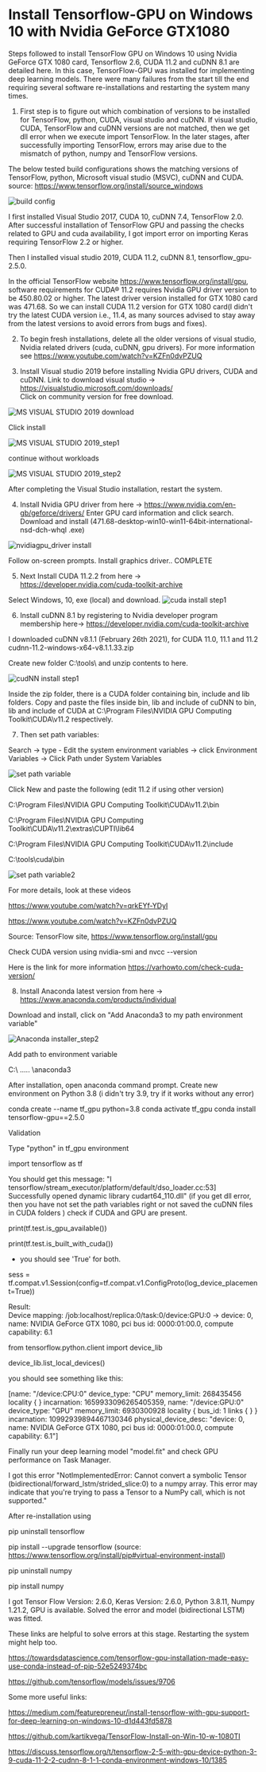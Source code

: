 # Install Tensorflow-GPU on Windows 10 with Nvidia GeForce GTX1080
Steps followed to install TensorFlow GPU on Windows 10 using Nvidia GeForce GTX 1080 card, Tensorflow 2.6, CUDA 11.2 and cuDNN 8.1 are detailed here. In this case, TensorFlow-GPU was installed for implementing deep learning models. There were many failures from the start till the end requiring several software re-installations and restarting the system many times. 
1. First step is to figure out which combination of versions to be installed for TensorFlow, python, CUDA, visual studio and cuDNN. 
If visual studio, CUDA, TensorFlow and cuDNN versions are not matched, then we get dll error when we execute import TensorFlow. In the later stages, after successfully importing TensorFlow, errors may arise due to the mismatch of python, numpy and TensorFlow versions.

The below tested build configurations shows the matching versions of TensorFlow, python, Microsoft visual studio (MSVC), cuDNN and CUDA.
source: https://www.tensorflow.org/install/source_windows

![build config](https://user-images.githubusercontent.com/87984816/130339580-45f8c445-209c-40a6-80ef-fd19b714d547.PNG)


I first installed Visual Studio 2017, CUDA 10, cuDNN 7.4, TensorFlow 2.0. After successful installation of TensorFlow GPU and passing the checks related to GPU and cuda availability, I got import error on importing Keras requiring TensorFlow 2.2 or higher. 

Then I installed visual studio 2019, CUDA 11.2, cuDNN 8.1, tensorflow_gpu-2.5.0. 

In the official TensorFlow website https://www.tensorflow.org/install/gpu, software requirements for CUDA® 11.2 requires Nvidia GPU driver version to be 450.80.02 or higher. The latest driver version installed for GTX 1080 card was 471.68.  So we can install CUDA 11.2 version for GTX 1080 card(I didn't try the latest CUDA version i.e., 11.4,  as many sources advised to stay away from the latest versions to avoid errors from bugs and fixes). 

2. To begin fresh installations, delete all the older versions of visual studio, Nvidia related drivers (cuda, cuDNN, gpu drivers). 
For more information see https://www.youtube.com/watch?v=KZFn0dvPZUQ

3. Install Visual studio 2019 before installing Nvidia GPU drivers, CUDA and cuDNN. Link to download visual studio -> https://visualstudio.microsoft.com/downloads/  
Click on community version for free download.

![MS VISUAL STUDIO 2019 download](https://user-images.githubusercontent.com/87984816/130339708-5889321e-4909-4fb6-b7ce-a9ebb7596344.PNG)

 Click install
	
![MS VISUAL STUDIO 2019_step1](https://user-images.githubusercontent.com/87984816/130339710-17e68ec7-5753-4965-9804-d3a40663326a.PNG)

continue without workloads

![MS VISUAL STUDIO 2019_step2](https://user-images.githubusercontent.com/87984816/130339711-6b505e3e-1218-485e-a6b3-11514110d5bc.PNG)

After completing the Visual Studio installation, restart the system.

4. Install Nvidia GPU driver from here -> https://www.nvidia.com/en-gb/geforce/drivers/
Enter GPU card information and click search. Download and install (471.68-desktop-win10-win11-64bit-international-nsd-dch-whql .exe)

![nvidiagpu_driver install](https://user-images.githubusercontent.com/87984816/130339522-e30640f2-d8cb-4857-8b50-be433780f16f.PNG)

Follow on-screen prompts. Install graphics driver.. COMPLETE

5. Next Install CUDA 11.2.2 from here  -> https://developer.nvidia.com/cuda-toolkit-archive

Select Windows, 10, exe (local) and download.
![cuda install step1](https://user-images.githubusercontent.com/87984816/130339509-3c640730-355c-4937-8d67-5c43fec2c923.PNG)


6. Install cuDNN 8.1 by registering to Nvidia developer program membership here-> https://developer.nvidia.com/cuda-toolkit-archive

I downloaded cuDNN v8.1.1 (February 26th 2021), for CUDA 11.0, 11.1 and 11.2
cudnn-11.2-windows-x64-v8.1.1.33.zip

Create new folder C:\tools\  and unzip contents to here.

![cudNN install step1](https://user-images.githubusercontent.com/87984816/130339623-507c6f89-a4eb-42a1-8121-76b5ef0098ac.PNG)

Inside the zip folder, there is a CUDA folder containing bin, include and lib folders. Copy and paste the files inside bin, lib and include of cuDNN to bin, lib and include of CUDA at C:\Program Files\NVIDIA GPU Computing Toolkit\CUDA\v11.2 respectively.


7. Then set path variables:

Search -> type - Edit the system environment variables -> click Environment Variables -> Click Path under System Variables


![set path variable](https://user-images.githubusercontent.com/87984816/130339631-e435b9dc-0753-4613-81b6-31fde54f6ee2.PNG)


Click New and paste the following (edit 11.2 if using other version)

C:\Program Files\NVIDIA GPU Computing Toolkit\CUDA\v11.2\bin

C:\Program Files\NVIDIA GPU Computing Toolkit\CUDA\v11.2\extras\CUPTI\lib64

C:\Program Files\NVIDIA GPU Computing Toolkit\CUDA\v11.2\include

C:\tools\cuda\bin


![set path variable2](https://user-images.githubusercontent.com/87984816/130339639-f0815c32-78b2-4d2f-a26f-83d50b11e871.PNG)

For more details, look at these videos

https://www.youtube.com/watch?v=qrkEYf-YDyI

https://www.youtube.com/watch?v=KZFn0dvPZUQ

Source: TensorFlow site, https://www.tensorflow.org/install/gpu

Check CUDA version using nvidia-smi and nvcc --version 

Here is the link for more information https://varhowto.com/check-cuda-version/

8. Install Anaconda latest version from here -> https://www.anaconda.com/products/individual

Download and install, click on "Add Anaconda3 to my path environment variable"

![Anaconda installer_step2](https://user-images.githubusercontent.com/87984816/130340542-9f86d9a1-2279-411e-98c8-48ba1b38bb8f.PNG)


Add path to environment variable

C:\  ..... \anaconda3

After installation, open anaconda command prompt.
Create new environment on Python 3.8 (i didn't try 3.9, try if it works without any error)

conda create --name tf_gpu python=3.8 
conda activate tf_gpu
conda install tensorflow-gpu==2.5.0

Validation

Type "python" in tf_gpu environment

import tensorflow as tf 

You should get this message:  "I tensorflow/stream_executor/platform/default/dso_loader.cc:53] Successfully opened dynamic library cudart64_110.dll"
(if you get dll error, then you have not set the path variables right or not saved the cuDNN files in CUDA folders )
check if CUDA and GPU are present. 

print(tf.test.is_gpu_available())

print(tf.test.is_built_with_cuda())

- you should see 'True' for both.

sess = tf.compat.v1.Session(config=tf.compat.v1.ConfigProto(log_device_placement=True))

Result:  
Device mapping:
/job:localhost/replica:0/task:0/device:GPU:0 -> device: 0, name: NVIDIA GeForce GTX 1080, pci bus id: 0000:01:00.0, compute capability: 6.1

from tensorflow.python.client import device_lib 

device_lib.list_local_devices()

you should see something like this:

[name: "/device:CPU:0"
 device_type: "CPU"
 memory_limit: 268435456
 locality {
 }
 incarnation: 1659933096265405359,
 name: "/device:GPU:0"
 device_type: "GPU"
 memory_limit: 6930300928
 locality {
   bus_id: 1
   links {
   }
 }
 incarnation: 10992939894467130346
 physical_device_desc: "device: 0, name: NVIDIA GeForce GTX 1080, pci bus id: 0000:01:00.0, compute capability: 6.1"]


Finally run your deep learning model "model.fit" and check GPU performance on Task Manager.

I got this error "NotImplementedError: Cannot convert a symbolic Tensor (bidirectional/forward_lstm/strided_slice:0) to a numpy array. This error may indicate that you're trying to pass a Tensor to a NumPy call, which is not supported."

After re-installation using

pip uninstall tensorflow

pip install --upgrade tensorflow (source: https://www.tensorflow.org/install/pip#virtual-environment-install)

pip uninstall numpy

pip install numpy

I got Tensor Flow Version: 2.6.0, Keras Version: 2.6.0, Python 3.8.11, Numpy 1.21.2, GPU is available.
Solved the error and model (bidirectional LSTM) was fitted.

These links are helpful to solve errors at this stage. Restarting the system might help too.

https://towardsdatascience.com/tensorflow-gpu-installation-made-easy-use-conda-instead-of-pip-52e5249374bc

https://github.com/tensorflow/models/issues/9706

Some more useful links:

https://medium.com/featurepreneur/install-tensorflow-with-gpu-support-for-deep-learning-on-windows-10-d1d443fd5878

https://github.com/kartikvega/TensorFlow-Install-on-Win-10-w-1080TI

https://discuss.tensorflow.org/t/tensorflow-2-5-with-gpu-device-python-3-9-cuda-11-2-2-cudnn-8-1-1-conda-environment-windows-10/1385


